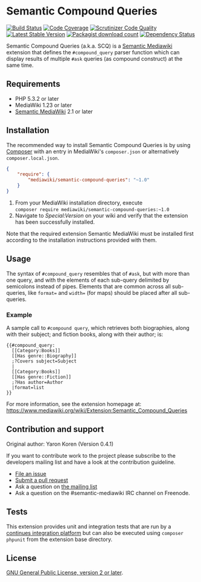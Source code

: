 # Semantic Compound Queries

[![Build Status](https://secure.travis-ci.org/SemanticMediaWiki/SemanticCompoundQueries.svg?branch=master)](http://travis-ci.org/SemanticMediaWiki/SemanticCompoundQueries)
[![Code Coverage](https://scrutinizer-ci.com/g/SemanticMediaWiki/SemanticCompoundQueries/badges/coverage.png?b=master)](https://scrutinizer-ci.com/g/SemanticMediaWiki/SemanticCompoundQueries/?branch=master)
[![Scrutinizer Code Quality](https://scrutinizer-ci.com/g/SemanticMediaWiki/SemanticCompoundQueries/badges/quality-score.png?b=master)](https://scrutinizer-ci.com/g/SemanticMediaWiki/SemanticCompoundQueries/?branch=master)
[![Latest Stable Version](https://poser.pugx.org/mediawiki/semantic-compound-queries/version.png)](https://packagist.org/packages/mediawiki/semantic-compound-queries)
[![Packagist download count](https://poser.pugx.org/mediawiki/semantic-compound-queries/d/total.png)](https://packagist.org/packages/mediawiki/semantic-compound-queries)
[![Dependency Status](https://www.versioneye.com/php/mediawiki:semantic-compound-queries/badge.png)](https://www.versioneye.com/php/mediawiki:semantic-compound-queries)

Semantic Compound Queries (a.k.a. SCQ) is a [Semantic Mediawiki][smw] extension that defines the `#compound_query` parser function which can display results of multiple `#ask` queries (as compound construct) at the same time.

## Requirements

- PHP 5.3.2 or later
- MediaWiki 1.23 or later
- [Semantic MediaWiki][smw] 2.1 or later

## Installation

The recommended way to install Semantic Compound Queries is by using [Composer][composer] with an entry in MediaWiki's `composer.json` or alternatively `composer.local.json`.

```json
{
	"require": {
		"mediawiki/semantic-compound-queries": "~1.0"
	}
}
```
1. From your MediaWiki installation directory, execute  
   `composer require mediawiki/semantic-compound-queries:~1.0`
2. Navigate to _Special:Version_ on your wiki and verify that the extension
   has been successfully installed.
   
Note that the required extension Semantic MediaWiki must be installed first according to the installation
instructions provided with them.

## Usage

The syntax of `#compound_query` resembles that of `#ask`, but with more than
one query, and with the elements of each sub-query delimited by semicolons
instead of pipes. Elements that are common across all sub-queries, like
`format=` and `width=` (for maps) should be placed after all sub-queries.

### Example

A sample call to `#compound query`, which retrieves both biographies, along
with their subject; and fiction books, along with their author; is:

```
{{#compound_query:
  [[Category:Books]]
  [[Has genre::Biography]]
  ;?Covers subject=Subject
  |
  [[Category:Books]]
  [[Has genre::Fiction]]
  ;?Has author=Author
  |format=list
}}
```

For more information, see the extension homepage at:
https://www.mediawiki.org/wiki/Extension:Semantic_Compound_Queries

## Contribution and support

Original author: Yaron Koren (Version 0.4.1)

If you want to contribute work to the project please subscribe to the developers mailing list and
have a look at the contribution guideline.

* [File an issue](https://github.com/SemanticMediaWiki/SemanticCompoundQueries/issues)
* [Submit a pull request](https://github.com/SemanticMediaWiki/SemanticCompoundQueries/pulls)
* Ask a question on [the mailing list](https://www.semantic-mediawiki.org/wiki/Mailing_list)
* Ask a question on the #semantic-mediawiki IRC channel on Freenode.

## Tests

This extension provides unit and integration tests that are run by a [continues integration platform][travis]
but can also be executed using `composer phpunit` from the extension base directory.

## License

[GNU General Public License, version 2 or later][gpl-licence].

[smw]: https://github.com/SemanticMediaWiki/SemanticMediaWiki
[contributors]: https://github.com/SemanticMediaWiki/SemanticCompoundQueries/graphs/contributors
[travis]: https://travis-ci.org/SemanticMediaWiki/SemanticCompoundQueries
[gpl-licence]: https://www.gnu.org/copyleft/gpl.html
[composer]: https://getcomposer.org/
